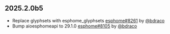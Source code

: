 ## 2025.2.0b5

- Replace glyphsets with esphome_glyphsets [esphome#8261](https://github.com/esphome/esphome/pull/8261) by [@bdraco](https://github.com/bdraco)
- Bump aioesphomeapi to 29.1.0 [esphome#8105](https://github.com/esphome/esphome/pull/8105) by [@bdraco](https://github.com/bdraco)


